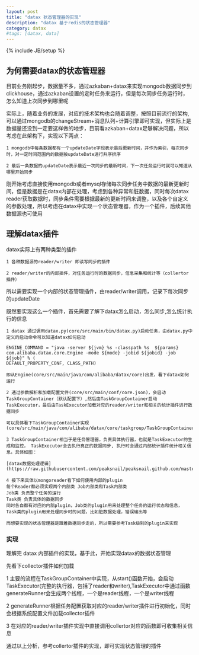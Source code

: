 ```yaml
---
layout: post
title: "datax 状态管理器的实现"
description: "datax 基于redis的状态管理器"
category: datax
#tags: [datax, data]
---
```

{% include JB/setup %}

## 为何需要datax的状态管理器

目前业务刚起步，数据量不多，通过azkaban+datax来实现mongodb数据同步到clickhouse，通过azkaban设置的定时任务来运行，但是每次同步任务运行时，怎么知道上次同步到哪里呢

实际上，随着业务的发展，对应的技术架构也会随着调整，按照目前流行的架构,可以通过mongodb的changeStream+消息队列+计算引擎即可实现，但实际上是数据量还没到一定要这样做的地步，目前看azkaban+datax足够解决问题，所以考虑在此架构下，实现以下两点：

    1 mongodb中每条数据都有一个updateDate字段表示最后更新时间，并作为索引，每次同步时，对一定时间范围内的数据按updateDate进行升序排序

    2 最后一条数据的updateDate表示最近一次同步的最新时间，下一次任务运行时就可以知道从哪里开始同步

刚开始考虑直接使用mongodb或者mysql存储每次同步任务中数据的最新更新时间，但是数据是在datax内部在处理，考虑到各种异常和脏数据，同时每次datax reader获取数据时，同步条件需要根据最新的更新时间来调整，以及各个自定义的参数处理，所以考虑在datax中实现一个状态管理器，作为一个插件，后续其他数据源也可使用

## 理解datax插件

datax实际上有两种类型的插件

    1 各种数据源的reader/writer 即读写同步的插件

    2 reader/writer的内部插件，对任务运行时的数据同步，信息采集和统计等（collertor插件）

所以需要实现一个内部的状态管理插件，由reader/writer调用，记录下每次同步的updateDate

既然要实现这么一个插件，首先需要了解下datax怎么启动，怎么同步,怎么统计执行的信息

    1 datax 通过调用datax.py(core/src/main/bin/datax.py)启动任务，由datax.py中定义的启动命令可以知道datax如何启动 

    ENGINE_COMMAND = "java -server ${jvm} %s -classpath %s  ${params} com.alibaba.datax.core.Engine -mode ${mode} -jobid ${jobid} -job ${job}" % (
    DEFAULT_PROPERTY_CONF, CLASS_PATH)

    即从Engine(core/src/main/java/com/alibaba/datax/core)出发，看下datax如何运行

    2 通过参数解析和加载配置文件(core/src/main/conf/core.json)，会启动TaskGroupContainer（默认配置下）,然后由TaskGroupContainer启动TaskExecutor，最后由TaskExecutor加载对应的reader/writer和相关的统计插件进行数据同步

    可以具体看下TaskGroupContainer实现(core/src/main/java/com/alibaba/datax/core/taskgroup/TaskGroupContainer.java)

    3 TaskGroupContainer相当于是任务管理器，负责具体执行器，也就是TaskExecutor的生成和监控， TaskExecutor会去执行真正的数据同步, 执行时会通过内部统计插件统计相关信息。具体如图：

    [datax数据处理逻辑](https://raw.githubusercontent.com/peaksnail/peaksnail.github.com/master/_pictures/datax_task.jpg)

    4 接下来具体以mongoreader看下如何使用内部的plugin
    每个Reader都必须实现两个内部类 Job内部类和Task内部类
    Job类 负责整个任务的运行
    Task类 负责具体的数据同步
    同时各自都有对应的内部plugin，Job类的plugin用来处理整个任务的运行状态和信息，Task类的plugin用来处理同步时的问题，比如脏数据处理，错误输出等

    而想要实现的状态管理器是跟着数据同步走的，所以需要参考Task级别的plugin来实现


### 实现

理解完 datax 内部插件的实现，基于此，开始实现datax的数据状态管理

先看下collector插件如何加载

1 主要的流程在TaskGroupContainer中实现，从start()函数开始，会启动TaskExecutor(完整的执行器，包括了reader和writer),TaskExecutor中通过函数generateRunner会生成两个线程，一个是reader线程，一个是writer线程

2 generateRunner根据任务配置获取对应的reader/writer插件进行初始化，同时会根据系统配置文件加载collector插件

3 在对应的reader/writer插件实现中直接调用collertor对应的函数即可收集相关信息

通过以上分析，参考collertor插件的实现，即可实现状态管理的插件
